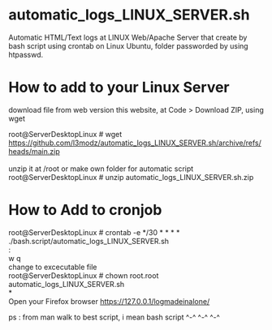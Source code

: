 # automatic_logs_LINUX_SERVER.sh
Automatic HTML/Text logs at LINUX Web/Apache Server that create by bash script using crontab on Linux Ubuntu, folder passworded by using htpasswd.

# How to add to your Linux Server
download file from web version this website, at Code > Download ZIP, using wget

root@ServerDesktopLinux # wget https://github.com/l3modz/automatic_logs_LINUX_SERVER.sh/archive/refs/heads/main.zip
<br /><br />unzip it at /root or make own folder for automatic script
<br />root@ServerDesktopLinux # unzip automatic_logs_LINUX_SERVER.sh.zip

# How to Add to cronjob
root@ServerDesktopLinux # crontab -e
*/30 * * * * ./bash.script/automatic_logs_LINUX_SERVER.sh
<br />: 
<br />w q
<br />change to excecutable file<br />root@ServerDesktopLinux # chown root.root automatic_logs_LINUX_SERVER.sh<br />
*<br />
Open your Firefox browser https://127.0.0.1/logmadeinalone/

ps : from man walk to best script, i mean bash script ^-^ ^-^ ^-^
